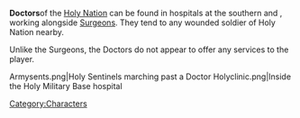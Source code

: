 **Doctors**of the [Holy Nation](02%20-%20Projects%20&%20Wikis/Kenshi/Kenshi%20Wiki/Kenshi%20Wiki%20Template/The_Holy_Nation.md "wikilink") can be found
in hospitals at the southern [](Holy_Military_Base.md) and [](Okran's_Shield.md), working alongside
[Surgeons](Surgeon.md "wikilink"). They tend to any wounded soldier of Holy
Nation nearby.

Unlike the Surgeons, the Doctors do not appear to offer any services to
the player.

Armysents.png\|Holy Sentinels marching past a Doctor
Holyclinic.png\|Inside the Holy Military Base hospital

[Category:Characters](Category:Characters "wikilink")